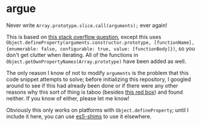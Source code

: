 argue
=====

Never write `Array.prototype.slice.call(arguments);` ever again! 

This is based on [this stack overflow question](http://stackoverflow.com/questions/11851107/prototyping-arguments), except this uses `Object.defineProperty(arguments.constructor.prototype, [functionName], {enumerable: false, configurable: true, value: [functionBody]})`, so you don't get clutter when iterating. All of the functions in `Object.getOwnPropertyNames(Array.prototype)` have been added as well. 

The only reason I know of not to modify `arguments` is the problem that this code snippet attempts to solve; before initializing this repository, I googled around to see if this had already been done or if there were any other reasons why this sort of thing is taboo (besides [this red box](https://developer.mozilla.org/en-US/docs/Web/JavaScript/Reference/Functions/arguments)) and found neither. If you know of either, please let me know! 

Obviously this only works on platforms with `Object.defineProperty`; until I include it here, you can use [es5-shims](https://github.com/es-shims/es5-shim) to use it elsewhere. 

